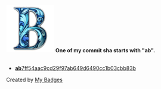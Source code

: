 <img src="https://github.com/my-badges/my-badges/blob/master/badges/abc-commit/ab-commit.png?raw=true" alt="One of my commit sha starts with &quot;ab&quot;." title="One of my commit sha starts with &quot;ab&quot;." width="128">
<strong>One of my commit sha starts with &quot;ab&quot;.</strong>
<br><br>

- <a href="https://github.com/better-studio/better-amp/commit/ab7ff54aac9cd29f97ab649d6490cc1b03cbb83b"><strong>ab</strong>7ff54aac9cd29f97ab649d6490cc1b03cbb83b</a>


Created by <a href="https://github.com/my-badges/my-badges">My Badges</a>